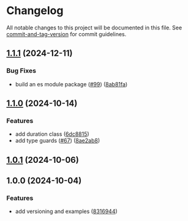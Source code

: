 # Changelog

All notable changes to this project will be documented in this file. See [commit-and-tag-version](https://github.com/absolute-version/commit-and-tag-version) for commit guidelines.

## [1.1.1](https://github.com/rowan-gud/ts-core/compare/v1.1.0...v1.1.1) (2024-12-11)

### Bug Fixes

- build an es module package ([#99](https://github.com/rowan-gud/ts-core/issues/99)) ([8ab81fa](https://github.com/rowan-gud/ts-core/commit/8ab81facf588b39e6ef06c2c01571c4e4b0e0ddf))

## [1.1.0](https://github.com/rowan-gud/ts-core/compare/v1.0.1...v1.1.0) (2024-10-14)

### Features

- add duration class ([6dc8815](https://github.com/rowan-gud/ts-core/commit/6dc8815a2ced5d3dcab2eb9d16c9702587e42d1a))
- add type guards ([#67](https://github.com/rowan-gud/ts-core/issues/67)) ([8ae2ab8](https://github.com/rowan-gud/ts-core/commit/8ae2ab8f63c60f1529c4dede88c4477ef80ca091))

## [1.0.1](https://github.com/rowan-gud/ts-core/compare/v1.0.0...v1.0.1) (2024-10-06)

## 1.0.0 (2024-10-04)

### Features

- add versioning and examples ([8316944](https://github.com/rowan-gud/ts-core/commit/83169442c5c82dd0f752f42bdcf44f73ee82b478))
